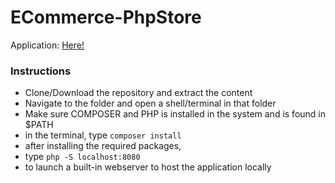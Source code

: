 # ECommerce-PhpStore

Application: [Here!](https://degillo-phpstore.herokuapp.com/)

### Instructions

* Clone/Download the repository and extract the content
* Navigate to the folder and open a shell/terminal in that folder
* Make sure COMPOSER and PHP is installed in the system and is found in $PATH
* in the terminal, type `composer install`
* after installing the required packages, 
* type `php -S localhost:8080`
* to launch a built-in webserver to host the application locally

